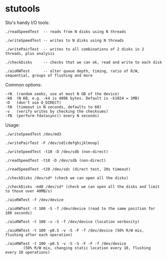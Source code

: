 # stutools

Stu's handy I/O tools:

	./readSpeedTest  -- reads from N disks using N threads

	./writeSpeedTest -- writes to N disks using N threads

	./writePairTest  -- writes to all combinations of 2 disks in 2 threads, plus analysis

	./checkDisks     -- checks that we can ok, read and write to each disk

	./aioRWTest      -- alter queue depth, timing, ratio of R/W, sequential, groups of flushing and more

Common options:

	-rN  (random seeks, use at most N GB of the device)
	-kN  (N KB, e.g. -k4 is 4096 bytes. Default is -k1024 = 1MB)
	-D   (don't use O_DIRECT)
	-tN  (timeout in N seconds, defaults to 60)
	-v   (verify writes by checking the checksums)	
	-fN  (perform fdatasync() every N seconds)

Usage:

	./writeSpeedTest /dev/md3

	./writePairTest -F /dev/sd[cdefghijklmnop]

	./writeSpeedTest -t10 -D /dev/sdb (non-direct)

	./readSpeedTest -t10 -D /dev/sdb (non-direct)

	./readSpeedTest -t20 /dev/sdc (direct test, 20s timeout)

	./checkDisks /dev/sd* (check we can open all the disks)

	./checkDisks -m40 /dev/sd* (check we can open all the disks and limit to those over 40MB/s)

	./aioRWTest -f /dev/device

	./aioRWTest -t 100 -S -f /dev/device (read to the same position for 100 seconds)

	./aioRWTest -t 100 -v -S -f /dev/device (location verbosity)

	./aioRWTest -t 100 -p0.5 -v -S -F -f /dev/device (50% R/W mix, flushing after each operation)

	./aioRWTest -t 100 -p0.5 -v -S -S -F -F -f /dev/device
		    (50% R/W mix, changing static location every 10, flushing every 10 operations)

